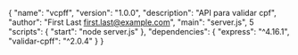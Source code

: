 {
 "name": "vcpff",
 "version": "1.0.0",
 "description": "API para validar cpf",
 "author": "First Last <first.last@example.com>",
 "main": "server.js",
5
 "scripts": {
 "start": "node server.js"
 },
 "dependencies": {
 "express": "^4.16.1",
 "validar-cpff": "^2.0.4"
 }
}
